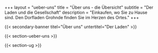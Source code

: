 +++
layout      = "ueber-uns"
title       = "Über uns - die Übersicht"
subtitle    = "Der Laden und die Gesellschaft"
description = "Einkaufen, wo Sie zu Hause sind. Den Dorfladen Grohnde finden Sie im Herzen des Ortes."
+++

{{< secondary-banner titel="Über uns" untertitel="Der Laden" >}}

{{< section-ueber-uns >}}

{{< section-ug >}}
